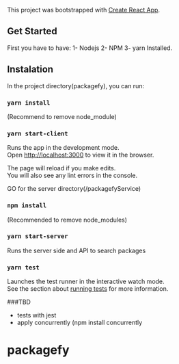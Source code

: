 This project was bootstrapped with [Create React App](https://github.com/facebook/create-react-app).

## Get Started

First you have to have:
1- Nodejs
2- NPM
3- yarn
Installed.

## Instalation

In the project directory(packagefy), you can run:

### `yarn install`
(Recommend to remove node_module)

### `yarn start-client`

Runs the app in the development mode.<br />
Open [http://localhost:3000](http://localhost:3000) to view it in the browser.

The page will reload if you make edits.<br />
You will also see any lint errors in the console.

GO for the server directory(/packagefyService)

### `npm install`
(Recommended to remove node_modules)

### `yarn start-server`
Runs the server side and API to search packages


### `yarn test`

Launches the test runner in the interactive watch mode.<br />
See the section about [running tests](https://facebook.github.io/create-react-app/docs/running-tests) for more information.

###TBD
- tests with jest
- apply concurrently (npm install concurrently

# packagefy
